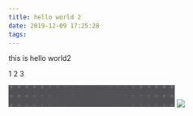 ```yaml
---
title: hello world 2
date: 2019-12-09 17:25:28
tags:
---
```


this is hello world2 

1
2
3

![](https://raw.githubusercontent.com/storm1122/CloudImage/master/img/form_qq_pic_1.png)
![](https://goss.veer.com/creative/vcg/veer/800water/veer-134951554.jpg)